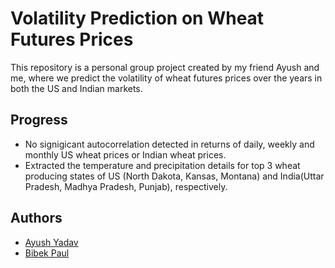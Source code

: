 
# Volatility Prediction on Wheat Futures Prices

This repository is a personal group project created by my friend Ayush and me, where we predict the volatility of wheat futures prices over the years in both the US and Indian markets.




## Progress
- No signigicant autocorrelation detected in returns of daily, weekly and monthly US wheat prices or Indian wheat prices.
- Extracted the temperature and precipitation details for top 3 wheat producing states of US (North Dakota, Kansas, Montana) and India(Uttar Pradesh, Madhya Pradesh, Punjab), respectively.

## Authors

- [Ayush Yadav](https://github.com/yadavayush7028)
- [Bibek Paul](https://github.com/X-Warrior361)

